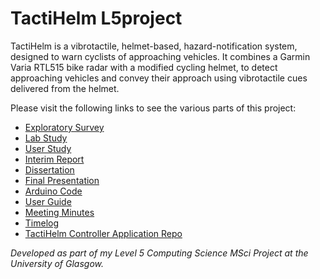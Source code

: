 # TactiHelm L5project

TactiHelm is a vibrotactile, helmet-based, hazard-notification system, designed to warn cyclists of approaching vehicles. It combines a Garmin Varia RTL515 bike radar with a modified cycling helmet, to detect approaching vehicles and convey their approach using vibrotactile cues delivered from the helmet.

Please visit the following links to see the various parts of this project:

- [Exploratory Survey](./exploratory-survey/)
- [Lab Study](./lab-study/)
- [User Study](./user-study/)
- [Interim Report](./interim-report/)
- [Dissertation](./dissertation/)
- [Final Presentation](./presentation/)
- [Arduino Code](./arduino-code/)
- [User Guide](./user-guide/)
- [Meeting Minutes](./meeting-minutes/)
- [Timelog](./timelog.md)
- [TactiHelm Controller Application Repo](https://github.com/LewisTrundle/tactihelm-controller)

*Developed as part of my Level 5 Computing Science MSci Project at the University of Glasgow.*
